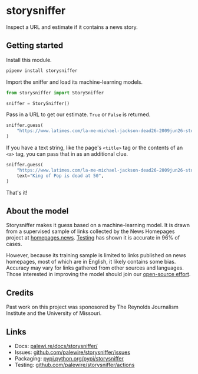 ```{include} _templates/nav.html
```

# storysniffer

Inspect a URL and estimate if it contains a news story.

## Getting started

Install this module.

```bash
pipenv install storysniffer
```

Import the sniffer and load its machine-learning models.

```python
from storysniffer import StorySniffer

sniffer = StorySniffer()
```

Pass in a URL to get our estimate. `True` or `False` is returned.

```python
sniffer.guess(
    "https://www.latimes.com/la-me-michael-jackson-dead26-2009jun26-story.html"
)
```

If you have a text string, like the page's `<title>` tag or the contents of an `<a>` tag, you can pass that in as an additional clue.

```python
sniffer.guess(
    "https://www.latimes.com/la-me-michael-jackson-dead26-2009jun26-story.html",
    text="King of Pop is dead at 50",
)
```

That's it!

## About the model

Storysniffer makes it guess based on a machine-learning model. It is drawn from a supervised sample of links collected by the News Homepages project at [homepages.news](https://homepages.news). [Testing](https://github.com/palewire/storysniffer/blob/main/_notebooks/train.ipynb) has shown it is accurate in 96% of cases.

However, because its training sample is limited to links published on news homepages, most of which are in English, it likely contains some bias. Accuracy may vary for links gathered from other sources and languages. Those interested in improving the model should join our [open-source effort](https://github.com/palewire/storysniffer).

## Credits

Past work on this project was sponosored by The Reynolds Journalism Institute and the University of Missouri.

## Links

* Docs: [palewi.re/docs/storysniffer/](https://palewi.re/docs/storysniffer/)
* Issues: [github.com/palewire/storysniffer/issues](https://github.com/palewire/storysniffer/issues)
* Packaging: [pypi.python.org/pypi/storysniffer](https://pypi.python.org/pypi/storysniffer)
* Testing: [github.com/palewire/storysniffer/actions](https://github.com/palewire/storysniffer/actions)
